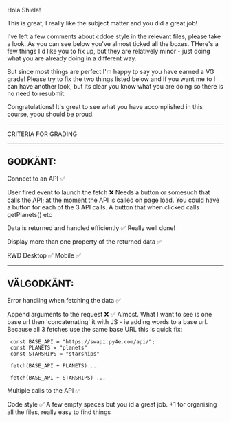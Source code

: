 Hola Shiela!

This is great, I really like the subject matter and you did a great job!

I've left a few comments about cddoe style in the relevant files, please take a look. As you can see below you've almost ticked all the boxes. THere's a few things I'd like you to fix up, but they are relatively minor - just doing what you are already doing in a different way.

But since most things are perfect I'm happy tp say you have earned a VG grade! Please try to fix the two things listed below and if you want me to I can have another look, but its clear you know what you are doing so there is no need to resubmit.

Congratulations! It's great to see what you have accomplished in this course, yoou should be proud.


*************************************

CRITERIA FOR GRADING

*************************************

GODKÄNT:
-------------------------------------

Connect to an API ✅

User fired event to launch the fetch ❌
  Needs a button or somesuch that calls the API; at the moment the API is called on page load. You could have a button for each of the 3 API calls. A button that when clicked calls getPlanets() etc

Data is returned and handled efficiently ✅
  Really well done!

Display more than one property of the returned data ✅
  
RWD
  Desktop ✅
  Mobile ✅

-------------------------------------

VÄLGODKÄNT:
-------------------------------------

Error handling when fetching the data ✅

Append arguments to the request ❌ ✅
  Almost. What I want to see is one base url then 'concatenating' it with JS - ie adding words to a base url.
  Because all 3 fetches use the same base URL this is quick fix: 

     const BASE_API = "https://swapi.py4e.com/api/";
     const PLANETS = "planets"
     const STARSHIPS = "starships"

     fetch(BASE_API + PLANETS) ...

     fetch(BASE_API + STARSHIPS) ...


Multiple calls to the API ✅

Code style ✅
  A few empty spaces but you id a great job.
  +1 for organising all the files, really easy to find things